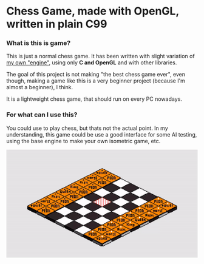 # Chess Game, made with OpenGL, written in plain C99

### What is this is game?
This is just a normal chess game. It has been written with slight variation of [my own "engine"](https://github.com/AlKiam/Insight), using only **C and OpenGL** and with other libraries.

The goal of this project is not making "the best chess game ever", even though, making a game like this is a very beginner project (because I'm almost a beginner), I think.

It is a lightweight chess game, that should run on every PC nowadays. 

### For what can I use this?

You could use to play chess, but thats not the actual point. In my understanding, this game could be use a good interface for some AI testing, using the base engine to make your own isometric game, etc.

![Chess Example](https://raw.githubusercontent.com/AlKiam/ChessGame/master/media/chess.gif "Example")

